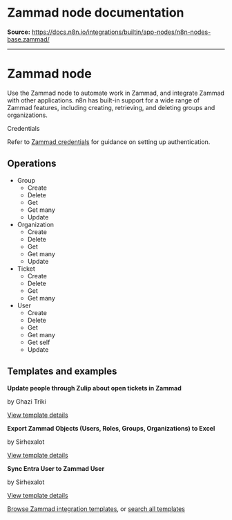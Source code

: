 # Zammad node documentation

**Source:** https://docs.n8n.io/integrations/builtin/app-nodes/n8n-nodes-base.zammad/

---

# Zammad node

Use the Zammad node to automate work in Zammad, and integrate Zammad with other applications. n8n has built-in support for a wide range of Zammad features, including creating, retrieving, and deleting groups and organizations.

Credentials

Refer to [Zammad credentials](../../credentials/zammad/) for guidance on setting up authentication.

## Operations

- Group
  - Create
  - Delete
  - Get
  - Get many
  - Update
- Organization
  - Create
  - Delete
  - Get
  - Get many
  - Update
- Ticket
  - Create
  - Delete
  - Get
  - Get many
- User
  - Create
  - Delete
  - Get
  - Get many
  - Get self
  - Update

## Templates and examples

**Update people through Zulip about open tickets in Zammad**

by Ghazi Triki

[View template details](https://n8n.io/workflows/1575-update-people-through-zulip-about-open-tickets-in-zammad/)

**Export Zammad Objects (Users, Roles, Groups, Organizations) to Excel**

by Sirhexalot

[View template details](https://n8n.io/workflows/2596-export-zammad-objects-users-roles-groups-organizations-to-excel/)

**Sync Entra User to Zammad User**

by Sirhexalot

[View template details](https://n8n.io/workflows/2587-sync-entra-user-to-zammad-user/)

[Browse Zammad integration templates](https://n8n.io/integrations/zammad/), or [search all templates](https://n8n.io/workflows/)
